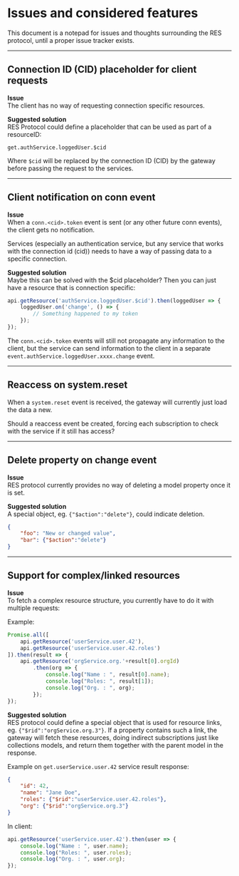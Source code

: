 # Issues and considered features

This document is a notepad for issues and thoughts surrounding the RES protocol, until a proper issue tracker exists.

---
## Connection ID (CID) placeholder for client requests
**Issue**  
The client has no way of requesting connection specific resources.

**Suggested solution**  
RES Protocol could define a placeholder that can be used as part of a resourceID:

`get.authService.loggedUser.$cid`

Where `$cid` will be replaced by the connection ID (CID) by the gateway before passing the request to the services.

---
## Client notification on conn event
**Issue**  
When a `conn.<cid>.token` event is sent (or any other future conn events), the client gets no notification.

Services (especially an authentication service, but any service that works with the connection id (cid)) needs to have a way of passing data to a specific connection.

**Suggested solution**  
Maybe this can be solved with the $cid placeholder?
Then you can just have a resource that is connection specific:

```javascript
api.getResource('authService.loggedUser.$cid').then(loggedUser => {
	loggedUser.on('change', () => {
		// Something happened to my token
	});
});
```

 The `conn.<cid>.token` events will still not propagate any information to the client, but the service can send information to the client in a separate `event.authService.loggedUser.xxxx.change` event.

---
## Reaccess on system.reset
When a `system.reset` event is received, the gateway will currently just load the data a new.

Should a reaccess event be created, forcing each subscription to check with the service if it still has access?

---
## Delete property on change event

**Issue**  
RES protocol currently provides no way of deleting a model property once it is set.

**Suggested solution**  
A special object, eg. `{"$action":"delete"}`, could indicate deletion.
```json
{
	"foo": "New or changed value",
	"bar": {"$action":"delete"}
}
```

---
## Support for complex/linked resources

**Issue**  
To fetch a complex resource structure, you currently have to do it with multiple requests:

Example:
```javascript
Promise.all([
	api.getResource('userService.user.42'),
	api.getResource('userService.user.42.roles')
]).then(result => {
	api.getResource('orgService.org.'+result[0].orgId)
		.then(org => {
			console.log("Name : ", result[0].name);
			console.log("Roles: ", result[1]);
			console.log("Org. : ", org);
		});
});
```

**Suggested solution**  
RES protocol could define a special object that is used for resource links, eg. `{"$rid":"orgService.org.3"}`. If a property contains such a link, the gateway will fetch these resources, doing indirect subscriptions just like collections models, and return them together with the parent model in the response.

Example on `get.userService.user.42` service result response:
```json
{
	"id": 42,
	"name": "Jane Doe",
	"roles": {"$rid":"userService.user.42.roles"},
	"org": {"$rid":"orgService.org.3"}
}
```

In client:
```javascript
api.getResource('userService.user.42').then(user => {
	console.log("Name : ", user.name);
	console.log("Roles: ", user.roles);
	console.log("Org. : ", user.org);
});
```